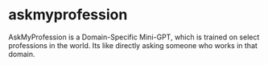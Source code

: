 # askmyprofession
AskMyProfession is a Domain-Specific Mini-GPT, which is trained on select professions in the world. Its like directly asking someone who works in that domain. 
